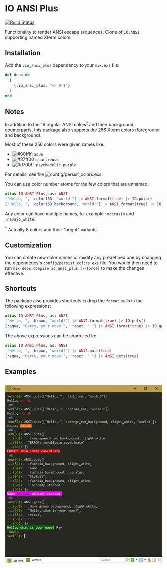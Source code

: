 # IO ANSI Plus

[![Build Status](https://travis-ci.org/RaymondLoranger/io_ansi_plus.svg?branch=master)](https://travis-ci.org/RaymondLoranger/io_ansi_plus)

Functionality to render ANSI escape sequences.
Clone of `IO.ANSI` supporting named Xterm colors.

## Installation

Add the `:io_ansi_plus` dependency to your `mix.exs` file:

```elixir
def deps do
  [
    {:io_ansi_plus, "~> 0.1"}
  ]
end
```

## Notes

In addition to the 16 regular ANSI colors<sup>[*](#footnote1)</sup> and
their background counterparts, this package also supports the 256 Xterm colors
(foreground and background).

Most of these 256 colors were given names like:
- ![#00ffff](https://placehold.it/15/00ffff/000000?text=+)`:aqua`
- ![#87ff00](https://placehold.it/15/87ff00/000000?text=+)`:chartreuse`
- ![#d700ff](https://placehold.it/15/d700ff/000000?text=+)`:psychedelic_purple`

For details, see file ![`config/persist_colors.exs`](config/persist_colors.exs).

You can use color number atoms for the few colors that are unnamed:

```elixir
alias IO.ANSI.Plus, as: ANSI
["Hello, ", :color163, "world!"] |> ANSI.format(true) |> IO.puts()
["Hello, ", :color163_background, "world!"] |> ANSI.format(true) |> IO.puts()
```
Any color can have multiple names, for example `:moccasin` and `:navajo_white`.

<sup><a name="footnote1">*</a></sup> Actually 8 colors and their "bright" variants.

## Customization

You can create new color names or modify any predefined one by changing the
dependency's `config/persist_colors.exs` file.
You would then need to run `mix deps.compile io_ansi_plus [--force]` to make
the changes effective.

## Shortcuts

The package also provides shortcuts to drop the `format` calls in the following
expressions:

```elixir
alias IO.ANSI.Plus, as: ANSI
["Hello, ", :brown, "world!"] |> ANSI.format(true) |> IO.puts()
[:aqua, "Garry, your move:", :reset, " "] |> ANSI.format(true) |> IO.gets()
```

The above expressions can be shortened to:
```elixir
alias IO.ANSI.Plus, as: ANSI
["Hello, ", :brown, "world!"] |> ANSI.puts(true)
[:aqua, "Garry, your move:", :reset, " "] |> ANSI.gets(true)
```

## Examples
## ![examples](images/io_ansi_plus_examples.png)
